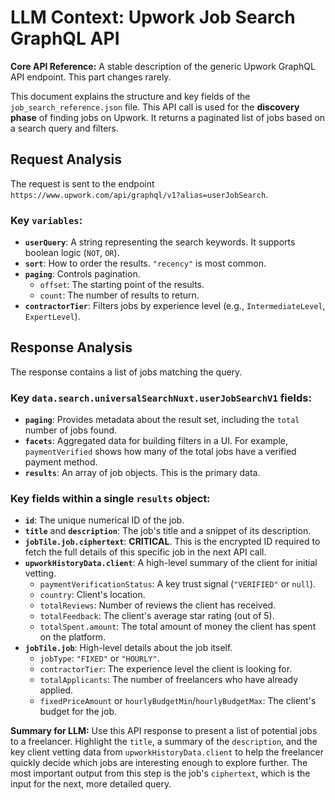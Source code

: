 # LLM Context: Upwork Job Search GraphQL API

**Core API Reference:** A stable description of the generic Upwork GraphQL API endpoint. This part changes rarely.

This document explains the structure and key fields of the `job_search_reference.json` file. This API call is used for the **discovery phase** of finding jobs on Upwork. It returns a paginated list of jobs based on a search query and filters.

## Request Analysis

The request is sent to the endpoint `https://www.upwork.com/api/graphql/v1?alias=userJobSearch`.

### Key `variables`:

-   **`userQuery`**: A string representing the search keywords. It supports boolean logic (`NOT`, `OR`).
-   **`sort`**: How to order the results. `"recency"` is most common.
-   **`paging`**: Controls pagination.
    -   `offset`: The starting point of the results.
    -   `count`: The number of results to return.
-   **`contractorTier`**: Filters jobs by experience level (e.g., `IntermediateLevel`, `ExpertLevel`).

## Response Analysis

The response contains a list of jobs matching the query.

### Key `data.search.universalSearchNuxt.userJobSearchV1` fields:

-   **`paging`**: Provides metadata about the result set, including the `total` number of jobs found.
-   **`facets`**: Aggregated data for building filters in a UI. For example, `paymentVerified` shows how many of the total jobs have a verified payment method.
-   **`results`**: An array of job objects. This is the primary data.

### Key fields within a single `results` object:

-   **`id`**: The unique numerical ID of the job.
-   **`title`** and **`description`**: The job's title and a snippet of its description.
-   **`jobTile.job.ciphertext`**: **CRITICAL**. This is the encrypted ID required to fetch the full details of this specific job in the next API call.
-   **`upworkHistoryData.client`**: A high-level summary of the client for initial vetting.
    -   `paymentVerificationStatus`: A key trust signal (`"VERIFIED"` or `null`).
    -   `country`: Client's location.
    -   `totalReviews`: Number of reviews the client has received.
    -   `totalFeedback`: The client's average star rating (out of 5).
    -   `totalSpent.amount`: The total amount of money the client has spent on the platform.
-   **`jobTile.job`**: High-level details about the job itself.
    -   `jobType`: `"FIXED"` or `"HOURLY"`.
    -   `contractorTier`: The experience level the client is looking for.
    -   `totalApplicants`: The number of freelancers who have already applied.
    -   `fixedPriceAmount` or `hourlyBudgetMin`/`hourlyBudgetMax`: The client's budget for the job.

**Summary for LLM:** Use this API response to present a list of potential jobs to a freelancer. Highlight the `title`, a summary of the `description`, and the key client vetting data from `upworkHistoryData.client` to help the freelancer quickly decide which jobs are interesting enough to explore further. The most important output from this step is the job's `ciphertext`, which is the input for the next, more detailed query.